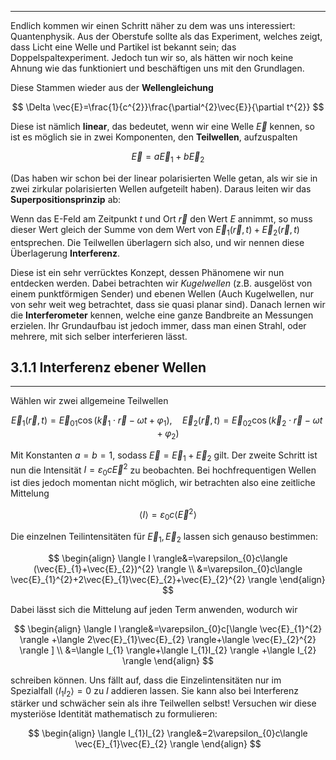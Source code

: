 ***

Endlich kommen wir einen Schritt näher zu dem was uns interessiert: Quantenphysik. Aus der Oberstufe sollte als das Experiment, welches zeigt, dass Licht eine Welle und Partikel ist bekannt sein; das Doppelspaltexperiment. Jedoch tun wir so, als hätten wir noch keine Ahnung wie das funktioniert und beschäftigen uns mit den Grundlagen.

Diese Stammen wieder aus der **Wellengleichung**

$$
\Delta \vec{E}=\frac{1}{c^{2}}\frac{\partial^{2}\vec{E}}{\partial t^{2}} 
$$

Diese ist nämlich **linear**, das bedeutet, wenn wir eine Welle $\vec{E}$ kennen, so ist es möglich sie in zwei Komponenten, den **Teilwellen**, aufzuspalten

$$
\vec{E}=a\vec{E}_{1}+b\vec{E}_{2}
$$

(Das haben wir schon bei der linear polarisierten Welle getan, als wir sie in zwei zirkular polarisierten Wellen aufgeteilt haben). Daraus leiten wir das **Superpositionsprinzip** ab:

Wenn das E-Feld am Zeitpunkt $t$ und Ort $\vec{r}$ den Wert $E$ annimmt, so muss dieser Wert gleich der Summe von dem Wert von $\vec{E}_{1}(\vec{r},t)+\vec{E}_{2}(\vec{r},t)$ entsprechen. Die Teilwellen überlagern sich also, und wir nennen diese Überlagerung **Interferenz**.

Diese ist ein sehr verrücktes Konzept, dessen Phänomene wir nun entdecken werden. Dabei betrachten wir *Kugelwellen* (z.B. ausgelöst von einem punktförmigen Sender) und ebenen Wellen (Auch Kugelwellen, nur von sehr weit weg betrachtet, dass sie quasi planar sind). Danach lernen wir die **Interferometer** kennen, welche eine ganze Bandbreite an Messungen erzielen. Ihr Grundaufbau ist jedoch immer, dass man einen Strahl, oder mehrere, mit sich selber interferieren lässt.


## 3.1.1 Interferenz ebener Wellen
***

Wählen wir zwei allgemeine Teilwellen

$$
\vec{E}_{1}(\vec{r},t)=\vec{E}_{01}\cos(\vec{k}_{1}\cdot \vec{r}-\omega t+\varphi_{1}), \quad \vec{E}_{2}(\vec{r},t)=\vec{E}_{02}\cos(\vec{k}_{2}\cdot \vec{r}-\omega t+\varphi_{2})
$$

Mit Konstanten $a=b=1$, sodass $\vec{E}=\vec{E}_{1}+\vec{E}_{2}$ gilt. Der zweite Schritt ist nun die Intensität $I=\varepsilon_{0}c\vec{E}^{2}$ zu beobachten. Bei hochfrequentigen Wellen ist dies jedoch momentan nicht möglich, wir betrachten also eine zeitliche Mittelung

$$
\langle I \rangle=\varepsilon_{0}c\langle \vec{E}^{2} \rangle  
$$

Die einzelnen Teilintensitäten für $\vec{E}_{1},\vec{E}_{2}$ lassen sich genauso bestimmen:

$$
\begin{align}
\langle I \rangle&=\varepsilon_{0}c\langle (\vec{E}_{1}+\vec{E}_{2})^{2} \rangle \\
&=\varepsilon_{0}c\langle \vec{E}_{1}^{2}+2\vec{E}_{1}\vec{E}_{2}+\vec{E}_{2}^{2} \rangle 
\end{align}
$$

Dabei lässt sich die Mittelung auf jeden Term anwenden, wodurch wir

$$
\begin{align}
\langle I \rangle&=\varepsilon_{0}c[\langle \vec{E}_{1}^{2} \rangle +\langle 2\vec{E}_{1}\vec{E}_{2} \rangle+\langle \vec{E}_{2}^{2} \rangle  ]  \\
&=\langle I_{1} \rangle+\langle I_{1}I_{2} \rangle +\langle I_{2} \rangle  
\end{align}
$$

schreiben können. Uns fällt auf, dass die Einzelintensitäten nur im Spezialfall $\langle I_{1}I_{2} \rangle=0$ zu $I$ addieren lassen. Sie kann also bei Interferenz stärker und schwächer sein als ihre Teilwellen selbst! Versuchen wir diese mysteriöse Identität mathematisch zu formulieren:

$$
\begin{align}
\langle I_{1}I_{2} \rangle&=2\varepsilon_{0}c\langle \vec{E}_{1}\vec{E}_{2} \rangle  
\end{align}
$$